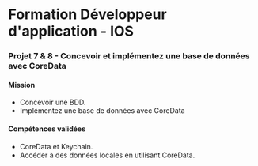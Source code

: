 # Formation Développeur d'application - IOS

### Projet 7 & 8 - Concevoir et implémentez une base de données avec CoreData

#### Mission

* Concevoir une BDD.
* Implémentez une base de données avec CoreData

#### Compétences validées

* CoreData et Keychain.
* Accéder à des données locales en utilisant CoreData.

